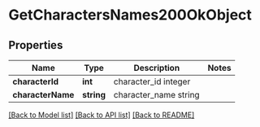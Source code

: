 # GetCharactersNames200OkObject

## Properties
Name | Type | Description | Notes
------------ | ------------- | ------------- | -------------
**characterId** | **int** | character_id integer | 
**characterName** | **string** | character_name string | 

[[Back to Model list]](../README.md#documentation-for-models) [[Back to API list]](../README.md#documentation-for-api-endpoints) [[Back to README]](../README.md)


